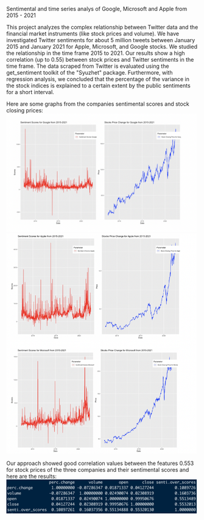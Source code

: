 Sentimental and time series analys of Google, Microsoft and Apple from 2015 - 2021

This project analyzes the complex relationship between Twitter data and the financial market instruments (like stock prices and volume). We have investigated Twitter sentiments for about 5 million tweets between January 2015 and January 2021 for Apple, Microsoft, and Google stocks. We studied the relationship in the time frame 2015 to 2021. Our results show a high correlation (up to 0.55) between stock prices and Twitter sentiments in the time frame. The data scraped from Twitter is evaluated using the get_sentiment toolkit of the "Syuzhet" package. Furthermore, with regression analysis, we concluded that the percentage of the variance in the stock indices is explained to a certain extent by the public sentiments for a short interval.

Here are some graphs from the companies sentimental scores and stock closing prices:
<img src="google_sentimenal_scores_and_stock_prices_results.png" width="500">
<img src="apple_and_microsoft_sentimental%20scores_and_stock_prices_results.png" width="500">

Our approach showed good correlation values between the features 0.553 for stock prices of the three companies and their sentimental scores and here are the results:
<img src="overall_correlation _matrix.png" width="500">


